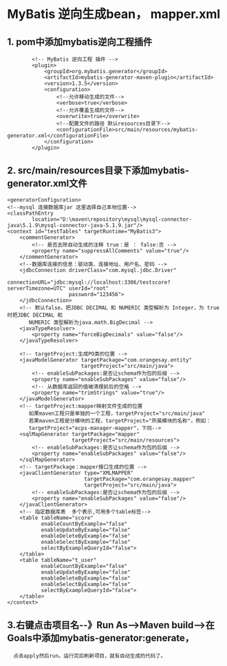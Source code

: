 # MyBatis 逆向生成bean， mapper.xml
## 1. pom中添加mybatis逆向工程插件

			<!-- MyBatis 逆向工程 插件 -->
			<plugin>
				<groupId>org.mybatis.generator</groupId>
				<artifactId>mybatis-generator-maven-plugin</artifactId>
				<version>1.3.5</version>
				<configuration>
					<!--允许移动生成的文件-->
					<verbose>true</verbose>
					<!--允许覆盖生成的文件-->
					<overwrite>true</overwrite>
					<!--配置文件的路径 默认resources目录下-->
					<configurationFile>src/main/resources/mybatis-generator.xml</configurationFile>
				</configuration>
			</plugin>
## 2.  src/main/resources目录下添加mybatis-generator.xml文件
    <generatorConfiguration>
    <!--mysql 连接数据库jar 这里选择自己本地位置-->
    <classPathEntry
            location="D:\maven\repository\mysql\mysql-connector-java\5.1.9\mysql-connector-java-5.1.9.jar"/>
    <context id="testTables" targetRuntime="MyBatis3">
        <commentGenerator>
            <!-- 是否去除自动生成的注释 true：是 ： false:否 -->
            <property name="suppressAllComments" value="true"/>
        </commentGenerator>
        <!--数据库连接的信息：驱动类、连接地址、用户名、密码 -->
        <jdbcConnection driverClass="com.mysql.jdbc.Driver"
                        connectionURL="jdbc:mysql://localhost:3306/testscore?serverTimezone=UTC" userId="root"
                        password="123456">
        </jdbcConnection>
        <!-- 默认false，把JDBC DECIMAL 和 NUMERIC 类型解析为 Integer，为 true时把JDBC DECIMAL 和
           NUMERIC 类型解析为java.math.BigDecimal -->
        <javaTypeResolver>
            <property name="forceBigDecimals" value="false"/>
        </javaTypeResolver>

        <!-- targetProject:生成PO类的位置 -->
        <javaModelGenerator targetPackage="com.orangesay.entity"
                            targetProject="src/main/java">
            <!-- enableSubPackages:是否让schema作为包的后缀 -->
            <property name="enableSubPackages" value="false"/>
            <!-- 从数据库返回的值被清理前后的空格 -->
            <property name="trimStrings" value="true"/>
        </javaModelGenerator>
        <!-- targetProject:mapper映射文件生成的位置
           如果maven工程只是单独的一个工程，targetProject="src/main/java"
           若果maven工程是分模块的工程，targetProject="所属模块的名称"，例如：
           targetProject="ecps-manager-mapper"，下同-->
        <sqlMapGenerator targetPackage="mapper"
                         targetProject="src/main/resources">
            <!-- enableSubPackages:是否让schema作为包的后缀 -->
            <property name="enableSubPackages" value="false"/>
        </sqlMapGenerator>
        <!-- targetPackage：mapper接口生成的位置 -->
        <javaClientGenerator type="XMLMAPPER"
                             targetPackage="com.orangesay.mapper"
                             targetProject="src/main/java">
            <!-- enableSubPackages:是否让schema作为包的后缀 -->
            <property name="enableSubPackages" value="false"/>
        </javaClientGenerator>
        <!-- 指定数据库表  多个表示,可用多个table标签-->
        <table tableName="score"
               enableCountByExample="false"
               enableUpdateByExample="false"
               enableDeleteByExample="false"
               enableSelectByExample="false"
               selectByExampleQueryId="false">
        </table>
        <table tableName="t_user"
               enableCountByExample="false"
               enableUpdateByExample="false"
               enableDeleteByExample="false"
               enableSelectByExample="false"
               selectByExampleQueryId="false">
        </table>
    </context>
</generatorConfiguration>

## 3.右键点击项目名--》Run As-->Maven build-->在Goals中添加mybatis-generator:generate，
      点击apply然后run。运行完后刷新项目，就有自动生成的代码了。			
